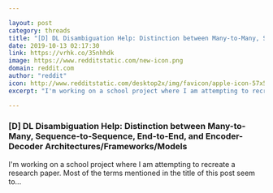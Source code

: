 ```yaml
---

layout: post
category: threads
title: "[D] DL Disambiguation Help: Distinction between Many-to-Many, Sequence-to-Sequence, End-to-End, and Encoder-Decoder Architectures/Frameworks/Models"
date: 2019-10-13 02:17:30
link: https://vrhk.co/35nhhdk
image: https://www.redditstatic.com/new-icon.png
domain: reddit.com
author: "reddit"
icon: http://www.redditstatic.com/desktop2x/img/favicon/apple-icon-57x57.png
excerpt: "I'm working on a school project where I am attempting to recreate a research paper. Most of the terms mentioned in the title of this post seem to..."

---
```


### [D] DL Disambiguation Help: Distinction between Many-to-Many, Sequence-to-Sequence, End-to-End, and Encoder-Decoder Architectures/Frameworks/Models

I'm working on a school project where I am attempting to recreate a research paper. Most of the terms mentioned in the title of this post seem to...
